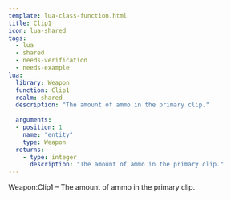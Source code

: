 ```yaml
---
template: lua-class-function.html
title: Clip1
icon: lua-shared
tags:
  - lua
  - shared
  - needs-verification
  - needs-example
lua:
  library: Weapon
  function: Clip1
  realm: shared
  description: "The amount of ammo in the primary clip."
  
  arguments:
  - position: 1
    name: "entity"
    type: Weapon
  returns:
    - type: integer
      description: "The amount of ammo in the primary clip."
---
```


<div class="lua__search__keywords">
Weapon:Clip1 &#x2013; The amount of ammo in the primary clip.
</div>
